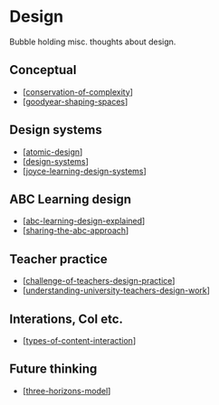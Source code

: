 # Design

Bubble holding misc. thoughts about design.

## Conceptual

- [[conservation-of-complexity]]
- [[goodyear-shaping-spaces]]

## Design systems

- [[atomic-design]]
- [[design-systems]]
- [[joyce-learning-design-systems]]

## ABC Learning design

- [[abc-learning-design-explained]]
- [[sharing-the-abc-approach]]

## Teacher practice

- [[challenge-of-teachers-design-practice]]
- [[understanding-university-teachers-design-work]]

## Interations, CoI etc.

- [[types-of-content-interaction]]
## Future thinking

- [[three-horizons-model]]

[//begin]: # "Autogenerated link references for markdown compatibility"
[conservation-of-complexity]: conservation-of-complexity "The Law of Conservation of Complexity"
[goodyear-shaping-spaces]: goodyear-shaping-spaces "Shaping Spaces - Peter Goodyear ALTC 2017 Keynote"
[atomic-design]: atomic-design "Atomic Design"
[design-systems]: design-systems "Design Systems"
[joyce-learning-design-systems]: joyce-learning-design-systems "Joyce Learning Design Systems"
[abc-learning-design-explained]: abc-learning-design-explained "abc-learning-design-explained"
[sharing-the-abc-approach]: sharing-the-abc-approach "Sharing the ABC Approach"
[challenge-of-teachers-design-practice]: challenge-of-teachers-design-practice "Challenge of Teachers Design Practice"
[understanding-university-teachers-design-work]: understanding-university-teachers-design-work "Understanding University Teachers Design Work"
[types-of-content-interaction]: types-of-content-interaction "types-of-content-interaction"
[three-horizons-model]: three-horizons-model "Three Horizons Model"
[//end]: # "Autogenerated link references"